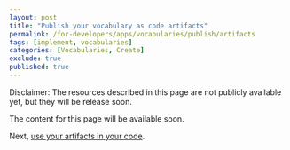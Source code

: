 ```yaml
---
layout: post
title: "Publish your vocabulary as code artifacts"
permalink: /for-developers/apps/vocabularies/publish/artifacts
tags: [implement, vocabularies]
categories: [Vocabularies, Create]
exclude: true
published: true
---
```


Disclaimer: The resources described in this page are not publicly available yet, but they will be release soon.

The content for this page will be available soon.

Next, [use your artifacts in your code](/for-developers/apps/vocabularies/code).
